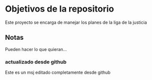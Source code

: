 # Objetivos de la repositorio

Este proyecto se encarga de manejar los planes de la liga de la justicia


## Notas
Pueden hacer lo que quieran...
### actualizado desde github 
Este es un msj editado completamente desde github 
